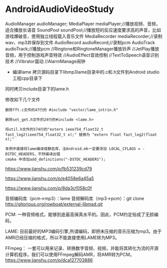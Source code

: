 # AndroidAudioVideoStudy

AudioManager audioManager;
MediaPlayer mediaPlayer;//播放视频、音频，适合播放长语音
SoundPool soundPool;//播放短的反应速度要求高的声音，比如游戏爆破音，使用独立线程载入音乐文件
MediaRecorder mediaRecorder;//录制wav、mp3并保存到文件
AudioRecord audioRecord;//录制pcm
AudioTrack audioTrack;//播放pcm
//Ringtone和RingtoneManager播放铃声
//JetPlay播放音频，用于控制游戏声音特效
//AudioEffect音效控制
//TextToSpeech语音识别技术
//Vibrator震动
//AlarmManage闹钟

- 编译lame
拷贝源码目录下libmp3lame目录中的.c和.h文件到Android studio工程cpp目录下

同时拷贝include目录下的lame.h

修改如下几个文件

    删除fft.c文件的47行的 #include "vector/lame_intrin.h"

    删除set_get.h文件的24行的#include <lame.h>

    将util.h文件的574行的"extern ieee754_float32_t fast_log2(ieee754_float32_t x);" 替换为 "extern float fast_log2(float x);"

    本例中直接将lame编译成静态库，注Android.mk一定要添加 LOCAL_CFLAGS = -DSTDC_HEADERS，不然编译出错
    cmake 中添加add_definitions("-DSTDC_HEADERS");

https://www.jianshu.com/p/fb531239cd79

https://www.jianshu.com/p/e4058e6a45a5

https://www.jianshu.com/p/8da3cf058c0f

音频编码库（pcm->mp3）：lame
音频解码库（mp3->pcm）：git clone http://gitorious.org/rowboat/external-libmad.git


PCM: 一种音频格式，能够到底最高保真水平的。因此，PCM约定俗成了无损编码，

LAME: 目前最好的MP3编码引擎,所谓编码，即把未压缩的音乐压缩为mp3。由于AMR已经压缩的格式，所以不能直接使用LAME转为MP3。

FFmpeg： 一套可以用来记录、转换数字音频、视频，并能将其转化为流的开源计算机程序。我们可以使用FFmpeg解码AMR，将AMR转为PCM。
https://www.jianshu.com/p/dca127703886


